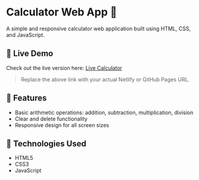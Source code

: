 # Calculator Web App 🧮

A simple and responsive calculator web application built using HTML, CSS, and JavaScript.

## 🔗 Live Demo

Check out the live version here: [Live Calculator](https://codewithharshsingh.github.io/calculator/)

> Replace the above link with your actual Netlify or GitHub Pages URL.

## 🔧 Features

- Basic arithmetic operations: addition, subtraction, multiplication, division
- Clear and delete functionality
- Responsive design for all screen sizes

## 📁 Technologies Used

- HTML5
- CSS3
- JavaScript
